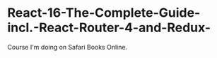 # React-16-The-Complete-Guide-incl.-React-Router-4-and-Redux-
Course I'm doing on Safari Books Online. 
